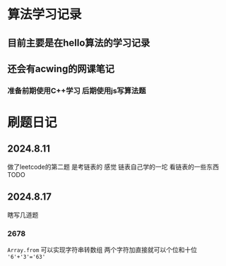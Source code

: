 # 算法学习记录
## 目前主要是在hello算法的学习记录
## 还会有acwing的网课笔记
### 准备前期使用C++学习 后期使用js写算法题

# 刷题日记
## 2024.8.11
做了leetcode的第二题 是考链表的
感觉 链表自己学的一坨 
看链表的一些东西 TODO

## 2024.8.17
瞎写几道题
### 2678
`Array.from` 可以实现字符串转数组
两个字符加直接就可以个位和十位
` '6'+'3'='63' `